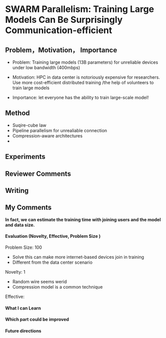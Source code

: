 # SWARM Parallelism: Training Large Models Can Be Surprisingly Communication-efficient



## Problem，Motivation， Importance

- Problem: Training large models (13B parameters) for unreliable devices under low bandwidth (400mbps)

- Motivation: HPC in data center is notoriously expensive for researchers. Use more cost-efficient distributed training /the help of volunteers to train large models
- Importance: let everyone has the ability to train large-scale model!  

## Method

- Suqire-cube law
- Pipeline parallelism for unrealiable connection
- Compression-aware architectures
- 

## Experiments



## Reviewer Comments



## Writing



## My Comments

**In fact, we can estimate the training time with joining users and the model and data size.**

#### Evaluation (Novelty, Effective, Problem Size )

Problem Size: 100

- Solve this can make more internet-based devices join in training
- Different from the data center scenario

Novelty: 1

- Random wire seems werid 
- Compression model is a common technique

Effective: 



#### What I can Learn

#### Which part could be improved

#### Future directions

